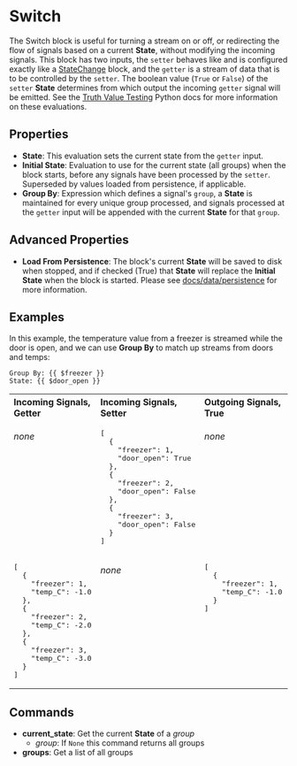Switch
======
The Switch block is useful for turning a stream on or off, or redirecting the flow of signals based on a current **State**, without modifying the incoming signals. This block has two inputs, the `setter` behaves like and is configured exactly like a [StateChange](state_change.md) block, and the `getter` is a stream of data that is to be controlled by the `setter`. The boolean value (`True` or `False`) of the `setter` **State** determines from which output the incoming `getter` signal will be emitted. See the [Truth Value Testing](https://docs.python.org/3/library/stdtypes.html#truth-value-testing) Python docs for more information on these evaluations.

Properties
----------
- **State**: This evaluation sets the current state from the `getter` input.
- **Initial State**: Evaluation to use for the current state (all groups) when the block starts, before any signals have been processed by the `setter`. Superseded by values loaded from persistence, if applicable.
- **Group By**: Expression which defines a signal's `group`, a **State** is maintained for every unique group processed, and signals processed at the `getter` input will be appended with the current **State** for that `group`.

Advanced Properties
-------------------
- **Load From Persistence**: The block's current **State** will be saved to disk when stopped, and if checked (True) that **State** will replace the **Initial State** when the block is started. Please see [docs/data/persistence](https://docs.n.io/data/persistence.html) for more information.

Examples
--------
In this example, the temperature value from a freezer is streamed while the door is open, and we can use **Group By** to match up streams from doors and temps:
```
Group By: {{ $freezer }}
State: {{ $door_open }}
```
<table width=100%>
<tr valign="top">
<th align="left">Incoming Signals, Getter</th>
<th align="left">Incoming Signals, Setter</th>
<th align="left">Outgoing Signals, True</th>
<th align="left">Outgoing Signals, False</th>
</tr>

<tr valign="top">
<td>

*none*
</td>
<td>
<pre>
[
  {
    "freezer": 1,
    "door_open": True
  },
  {
    "freezer": 2,
    "door_open": False
  },
  {
    "freezer": 3,
    "door_open": False
  }
]
</pre>
</td>
<td>

*none*
</td>
<td>

*none*
</td>
</tr>

<tr valign="top">
<td>
<pre>
[
  {
    "freezer": 1,
    "temp_C": -1.0
  },
  {
    "freezer": 2,
    "temp_C": -2.0
  },
  {
    "freezer": 3,
    "temp_C": -3.0
  }
]
</pre>
</td>
<td>

*none*
</td>
<td>
<pre>
[
  {
    "freezer": 1,
    "temp_C": -1.0
  }
]
</pre>
</td>
<td>
<pre>
[
  {
    "freezer": 2,
    "temp_C": -2.0
  },
  {
    "freezer": 3,
    "temp_C": -3.0
  }
]
</pre>
</td>
</tr>
</table>

Commands
--------
- **current_state**: Get the current **State** of a *group*
  - *group*: If `None` this command returns all groups
- **groups**: Get a list of all groups
